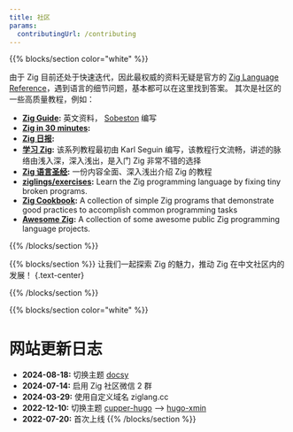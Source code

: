 ```yaml
---
title: 社区
params:
  contributingUrl: /contributing
---
```


{{% blocks/section color="white" %}}

由于 Zig 目前还处于快速迭代，因此最权威的资料无疑是官方的 [Zig Language Reference](https://ziglang.org/documentation/master/)，遇到语言的细节问题，基本都可以在这里找到答案。 其次是社区的一些高质量教程，例如：

- **[Zig Guide](https://zig.guide/):** 英文资料， [Sobeston](https://github.com/Sobeston) 编写
- **[Zig in 30 minutes](https://gist.github.com/ityonemo/769532c2017ed9143f3571e5ac104e50):**
- **[Zig 日报](https://github.com/zigcc/forum/issues):**
- **[学习 Zig](https://learn.ziglang.cc):** 该系列教程最初由 Karl Seguin 编写，该教程行文流畅，讲述的脉络由浅入深，深入浅出，是入门 Zig 非常不错的选择
- **[Zig 语言圣经](https://course.ziglang.cc):** 一份内容全面、深入浅出介绍 Zig 的教程
- **[ziglings/exercises](https://codeberg.org/ziglings/exercises/):** Learn the Zig programming language by fixing tiny broken programs.
- **[Zig Cookbook](https://cookbook.ziglang.cc/):** A collection of simple Zig programs that demonstrate good practices to accomplish common programming tasks
- **[Awesome Zig](https://github.com/zigcc/awesome-zig):** A collection of some awesome public Zig programming language projects.

{{% /blocks/section %}}

{{% blocks/section %}}
让我们一起探索 Zig 的魅力，推动 Zig 在中文社区内的发展！
{.text-center}

{{% /blocks/section %}}

{{% blocks/section color="white" %}}

# 网站更新日志

- **2024-08-18:** 切换主题 [docsy](https://github.com/google/docsy)
- **2024-07-14:** 启用 Zig 社区微信 2 群
- **2024-03-29:** 使用自定义域名 ziglang.cc
- **2022-12-10:** 切换主题 [cupper-hugo](https://github.com/zwbetz-gh/cupper-hugo-theme) &#x2013;> [hugo-xmin](https://github.com/yihui/hugo-xmin)
- **2022-07-20:** 首次上线
  {{% /blocks/section %}}
